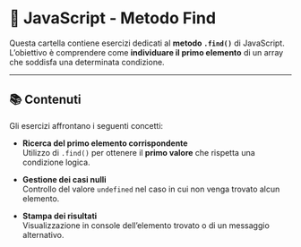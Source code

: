 # 🎯 JavaScript - Metodo Find

Questa cartella contiene esercizi dedicati al **metodo `.find()`** di JavaScript.  
L’obiettivo è comprendere come **individuare il primo elemento** di un array che soddisfa una determinata condizione.

---

## 📚 Contenuti

Gli esercizi affrontano i seguenti concetti:

- **Ricerca del primo elemento corrispondente**  
  Utilizzo di `.find()` per ottenere il **primo valore** che rispetta una condizione logica.

- **Gestione dei casi nulli**  
  Controllo del valore `undefined` nel caso in cui non venga trovato alcun elemento.

- **Stampa dei risultati**  
  Visualizzazione in console dell’elemento trovato o di un messaggio alternativo.